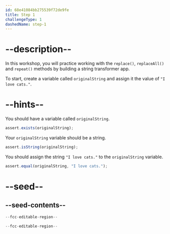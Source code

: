```yaml
---
id: 68e41084bb275539f72de9fe
title: Step 1
challengeType: 1
dashedName: step-1
---
```


# --description--

In this workshop, you will practice working with the `replace()`, `replaceAll()` and `repeat()` methods by building a string transformer app.

To start, create a variable called `originalString` and assign it the value of `"I love cats."`.

# --hints--

You should have a variable called `originalString`.

```js
assert.exists(originalString);
```

Your `originalString` variable should be a string.

```js
assert.isString(originalString);
```

You should assign the string `"I love cats."` to the `originalString` variable.

```js
assert.equal(originalString, "I love cats.");
```

# --seed--

## --seed-contents--

```js
--fcc-editable-region--

--fcc-editable-region--
```

